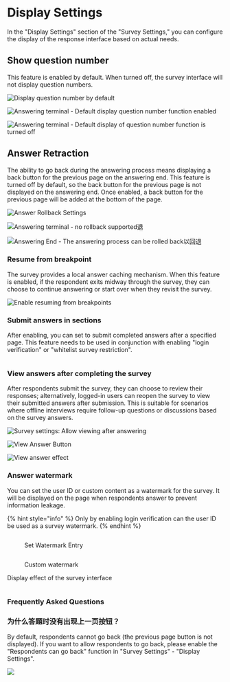 # Display Settings

In the "Display Settings" section of the "Survey Settings," you can configure the display of the response interface based on actual needs.

## Show question number

This feature is enabled by default. When turned off, the survey interface will not display question numbers.

![Display question number by default](../../../.gitbook/assets/企业微信截图_16967379119957.png)

![Answering terminal - Default display question number function enabled](<../../../.gitbook/assets/image (114).png>)

![Answering terminal - Default display of question number function is turned off](<../../../.gitbook/assets/image (550).png>)

## Answer Retraction

The ability to go back during the answering process means displaying a back button for the previous page on the answering end. This feature is turned off by default, so the back button for the previous page is not displayed on the answering end. Once enabled, a back button for the previous page will be added at the bottom of the page.

![Answer Rollback Settings](../../../.gitbook/assets/11111.png)

![Answering terminal - no rollback supported退](<../../../.gitbook/assets/image (332).png>)

![Answering End - The answering process can be rolled back以回退](<../../../.gitbook/assets/image (331).png>)

### Resume from breakpoint

The survey provides a local answer caching mechanism. When this feature is enabled, if the respondent exits midway through the survey, they can choose to continue answering or start over when they revisit the survey.

![Enable resuming from breakpoints](<../../../.gitbook/assets/Snipaste_2023-10-08_12-06-29 (1).png>)

### Submit answers in sections

After enabling, you can set to submit completed answers after a specified page. This feature needs to be used in conjunction with enabling "login verification" or "whitelist survey restriction".

<figure><img src="../../../.gitbook/assets/Snipaste_2023-10-08_12-13-04.png" alt=""><figcaption></figcaption></figure>

### View answers after completing the survey

After respondents submit the survey, they can choose to review their responses; alternatively, logged-in users can reopen the survey to view their submitted answers after submission. This is suitable for scenarios where offline interviews require follow-up questions or discussions based on the survey answers.

![Survey settings: Allow viewing after answering](../../../.gitbook/assets/Snipaste_2023-10-08_12-10-10.png)

![View Answer Button](<../../../.gitbook/assets/image (512).png>)

![View answer effect](<../../../.gitbook/assets/image (190).png>)

### Answer watermark

You can set the user ID or custom content as a watermark for the survey. It will be displayed on the page when respondents answer to prevent information leakage.

{% hint style="info" %}
Only by enabling login verification can the user ID be used as a survey watermark.
{% endhint %}

<figure><img src="../../../.gitbook/assets/image (3) (1) (1) (1) (1) (1) (1).png" alt=""><figcaption><p>Set Watermark Entry</p></figcaption></figure>

<figure><img src="../../../.gitbook/assets/image (4) (1) (1) (1) (1) (1) (1).png" alt=""><figcaption><p>Custom watermark</p></figcaption></figure>

Display effect of the survey interface

<figure><img src="../../../.gitbook/assets/image (5) (1) (1) (1) (1) (1) (1).png" alt=""><figcaption></figcaption></figure>

### Frequently Asked Questions

### 为什么答题时没有出现上一页按钮？

By default, respondents cannot go back (the previous page button is not displayed). If you want to allow respondents to go back, please enable the "Respondents can go back" function in "Survey Settings" - "Display Settings".

![](../../../.gitbook/assets/Snipaste_2023-10-08_12-06-17.png)

